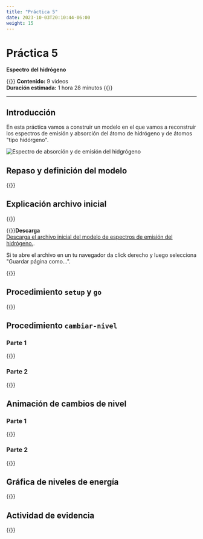 ```yaml
---
title: "Práctica 5"
date: 2023-10-03T20:10:44-06:00
weight: 15
---
```


# Práctica 5

**Espectro del hidrógeno**

{{<hint info>}}
**Contenido:** 9 videos  
**Duración estimada:** 1 hora 28 minutos
{{</hint>}}

---

## Introducción

En esta práctica vamos a construir un modelo en el que vamos a reconstruir los espectros de emisión y absorción del átomo de hidrógeno y de átomos "tipo hidórgeno".

![Espectro de absorción y de emisión del hidgrógeno](/img/espectros-hidrogeno.gif)

## Repaso y definición del modelo

{{<youtube id="2sWEeX05sj8">}}

## Explicación archivo inicial

{{<youtube id="AP72y3d6Ujk">}}

{{<hint info>}}**Descarga**  
[Descarga el archivo inicial del modelo de espectros de emisión del hidrógeno.](/descargas/espectro-hidogeno-base.nlogo). 

Si te abre el archivo en un tu navegador da click derecho y luego selecciona "Guardar página como...".

{{</hint>}}

## Procedimiento `setup` y `go`

{{<youtube id="SUVX_dg3RHQ">}}
 
## Procedimiento `cambiar-nivel`

### Parte 1

{{<youtube id="1YR9HxKHxTA">}}

### Parte 2 

{{<youtube id="7NZ4AxWUbN4">}}


## Animación de cambios de nivel

### Parte 1

{{<youtube id="4979XuU8jc4">}}

### Parte 2

{{<youtube id="_ZBe4-g1Pxg">}}
 
## Gráfica de niveles de energía
 
{{<youtube id="kdHhZtGJVPs">}}

## Actividad de evidencia

{{<youtube id="h6Wo8YPNfZw">}}
